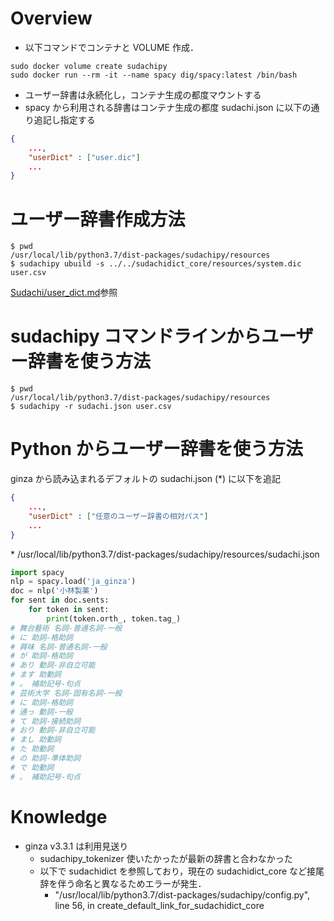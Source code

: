 # Overview

- 以下コマンドでコンテナと VOLUME 作成．

```console
sudo docker volume create sudachipy
sudo docker run --rm -it --name spacy dig/spacy:latest /bin/bash
```

- ユーザー辞書は永続化し，コンテナ生成の都度マウントする
- spacy から利用される辞書はコンテナ生成の都度 sudachi.json に以下の通り追記し指定する

```json
{
    ...,
    "userDict" : ["user.dic"]
    ...
}
```

# ユーザー辞書作成方法
```console
$ pwd
/usr/local/lib/python3.7/dist-packages/sudachipy/resources
$ sudachipy ubuild -s ../../sudachidict_core/resources/system.dic user.csv
```
[Sudachi/user_dict.md](https://github.com/WorksApplications/Sudachi/blob/develop/docs/user_dict.md)参照

# sudachipy コマンドラインからユーザー辞書を使う方法
```console
$ pwd
/usr/local/lib/python3.7/dist-packages/sudachipy/resources
$ sudachipy -r sudachi.json user.csv
```

# Python からユーザー辞書を使う方法
ginza から読み込まれるデフォルトの sudachi.json (\*) に以下を追記
```json
{
    ...,
    "userDict" : ["任意のユーザー辞書の相対パス"]
    ...
}
```
\* /usr/local/lib/python3.7/dist-packages/sudachipy/resources/sudachi.json 

```python
import spacy
nlp = spacy.load('ja_ginza')
doc = nlp('小林製薬')
for sent in doc.sents:
    for token in sent:
        print(token.orth_, token.tag_)
# 舞台藝術 名詞-普通名詞-一般
# に 助詞-格助詞
# 興味 名詞-普通名詞-一般
# が 助詞-格助詞
# あり 動詞-非自立可能
# ます 助動詞
# 。 補助記号-句点
# 芸術大学 名詞-固有名詞-一般
# に 助詞-格助詞
# 通っ 動詞-一般
# て 助詞-接続助詞
# おり 動詞-非自立可能
# まし 助動詞
# た 助動詞
# の 助詞-準体助詞
# で 助動詞
# 。 補助記号-句点
```

# Knowledge

- ginza v3.3.1 は利用見送り
  - sudachipy\_tokenizer 使いたかったが最新の辞書と合わなかった
  - 以下で sudachidict を参照しており，現在の sudachidict\_core など接尾辞を伴う命名と異なるためエラーが発生．
    - "/usr/local/lib/python3.7/dist-packages/sudachipy/config.py", line 56, in create\_default\_link\_for\_sudachidict\_core

